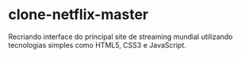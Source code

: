 # clone-netflix-master
Recriando interface do principal site de streaming mundial utilizando tecnologias simples como HTML5, CSS3 e JavaScript.
